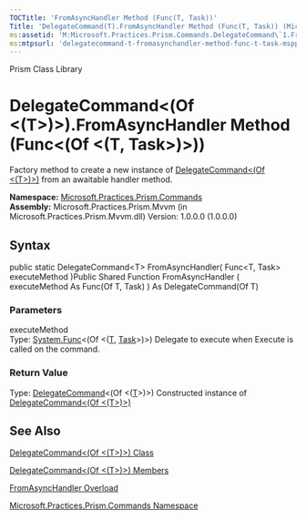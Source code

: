 ```yaml
---
TOCTitle: 'FromAsyncHandler Method (Func(T, Task))'
Title: 'DelegateCommand(T).FromAsyncHandler Method (Func(T, Task)) (Microsoft.Practices.Prism.Commands)'
ms:assetid: 'M:Microsoft.Practices.Prism.Commands.DelegateCommand\`1.FromAsyncHandler(System.Func{\`0,System.Threading.Tasks.Task})'
ms:mtpsurl: 'delegatecommand-t-fromasynchandler-method-func-t-task-mspp-commands.md'
---
```


Prism Class Library

DelegateCommand&lt;(Of &lt;(T&gt;)&gt;).FromAsyncHandler Method (Func&lt;(Of &lt;(T, Task&gt;)&gt;))
========================================================================================================

Factory method to create a new instance of [DelegateCommand&lt;(Of &lt;(T&gt;)&gt;)](https://msdn.microsoft.com/library/microsoft.practices.prism.commands.delegatecommand%601) from an awaitable handler method.

**Namespace:** [Microsoft.Practices.Prism.Commands](https://msdn.microsoft.com/library/microsoft.practices.prism.commands)
**Assembly:** Microsoft.Practices.Prism.Mvvm (in Microsoft.Practices.Prism.Mvvm.dll) Version: 1.0.0.0 (1.0.0.0)

## Syntax


public static DelegateCommand&lt;T&gt; FromAsyncHandler( Func&lt;T, Task&gt; executeMethod )Public Shared Function FromAsyncHandler ( executeMethod As Func(Of T, Task) ) As DelegateCommand(Of T)

### Parameters

executeMethod  
Type: [System.Func](http://msdn.microsoft.com/en-us/library/bb549151)&lt;(Of &lt;([T](https://msdn.microsoft.com/library/microsoft.practices.prism.commands.delegatecommand%601), [Task](http://msdn.microsoft.com/en-us/library/dd235678)&gt;)&gt;)
Delegate to execute when Execute is called on the command.

### Return Value

Type: [DelegateCommand](https://msdn.microsoft.com/library/microsoft.practices.prism.commands.delegatecommand%601)&lt;(Of &lt;([T](https://msdn.microsoft.com/library/microsoft.practices.prism.commands.delegatecommand%601)&gt;)&gt;)
Constructed instance of [DelegateCommand&lt;(Of &lt;(T&gt;)&gt;)](https://msdn.microsoft.com/library/microsoft.practices.prism.commands.delegatecommand%601)

See Also
--------


[DelegateCommand&lt;(Of &lt;(T&gt;)&gt;) Class](https://msdn.microsoft.com/library/microsoft.practices.prism.commands.delegatecommand%601)

[DelegateCommand&lt;(Of &lt;(T&gt;)&gt;) Members](https://msdn.microsoft.com/allmembers.t:microsoft.practices.prism.commands.delegatecommand%601)

[FromAsyncHandler Overload](https://msdn.microsoft.com/overload:microsoft.practices.prism.commands.delegatecommand%601.fromasynchandler)

[Microsoft.Practices.Prism.Commands Namespace](https://msdn.microsoft.com/library/microsoft.practices.prism.commands)
